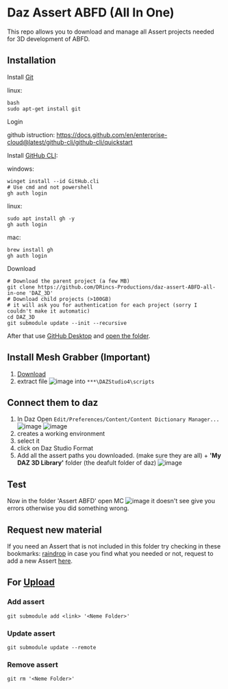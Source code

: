 # Daz Assert ABFD (All In One)

This repo allows you to download and manage all Assert projects needed for 3D development of ABFD.

## Installation

Install [Git](https://git-scm.com/)


linux:
```shell
bash
sudo apt-get install git
```

Login

github istruction: <https://docs.github.com/en/enterprise-cloud@latest/github-cli/github-cli/quickstart>

Install [GitHub CLI](https://github.com/cli/cli#installation):

windows:

```shell
winget install --id GitHub.cli
# Use cmd and not powershell
gh auth login
```

linux:

```shell
sudo apt install gh -y
gh auth login
```

mac:

```shell
brew install gh
gh auth login
```

Download

```shell
# Download the parent project (a few MB)
git clone https://github.com/DRincs-Productions/daz-assert-ABFD-all-in-one 'DAZ_3D'
# Download child projects (>100GB)
# it will ask you for authentication for each project (sorry I couldn't make it automatic)
cd DAZ_3D
git submodule update --init --recursive
```

After that use [GitHub Desktop](https://desktop.github.com/) and [open the folder](https://docs.github.com/en/desktop/contributing-and-collaborating-using-github-desktop/adding-and-cloning-repositories/adding-a-repository-from-your-local-computer-to-github-desktop).

## Install Mesh Grabber (Important)

1. [Download](https://raw.githubusercontent.com/DRincs-Productions/daz-assert-genesis-8-9-component-morphs/main/Mesh%20Grabber%20(Win%20%26%20Mac).rar)
2. extract file ![image](https://github.com/DRincs-Productions/daz-assert-ABFD-all-in-one/assets/67595890/dc784255-dbb2-4cc7-8b80-8cc4b6becbd9) into `***\DAZStudio4\scripts`

## Connect them to daz

1) In Daz Open `Edit/Preferences/Content/Content Dictionary Manager...`
 ![image](https://user-images.githubusercontent.com/67595890/187970556-73c7c9a1-7def-4efe-ab4e-24f6a12e0f1e.png)
 ![image](https://user-images.githubusercontent.com/67595890/215262986-ae27c921-87e4-48d1-9414-bdf3acad6625.png)
2) creates a working environment
3) select it
4) click on Daz Studio Format
5) Add all the assert paths you downloaded. (make sure they are all) + **'My DAZ 3D Library'** folder (the deafult folder of daz)
![image](https://user-images.githubusercontent.com/67595890/190847307-1c821678-2014-4d54-af2a-709c373c6abe.png)

## Test

Now in the folder 'Assert ABFD' open  MC
![image](https://user-images.githubusercontent.com/67595890/190847401-7fa7b8e8-d41e-4f5d-a0a0-c36b0027d59f.png)
it doesn't see give you errors otherwise you did something wrong.

## Request new material

If you need an Assert that is not included in this folder try checking in these bookmarks: [raindrop](https://raindrop.io/drincs)
in case you find what you needed or not, request to add a new Assert [here](https://github.com/DRincs-Productions/daz-assert-ABFD-all-in-one/issues/new/choose).

## For [Upload](https://github.com/orgs/DRincs-Productions/teams/upload)

### Add assert

```shell
git submodule add <link> '<Neme Folder>'
```

### Update assert

```shell
git submodule update --remote
```

### Remove assert

```shell
git rm '<Neme Folder>'
```

